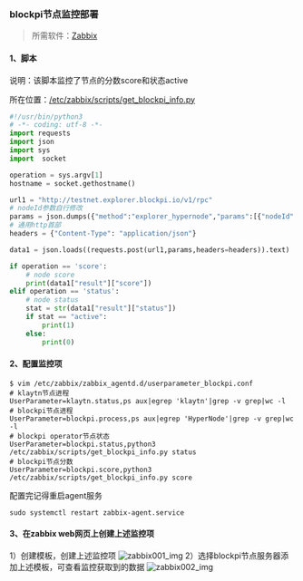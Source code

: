 ### blockpi节点监控部署

> 所需软件：[Zabbix](https://www.zabbix.com/)

#### 1、脚本

说明：该脚本监控了节点的分数score和状态active

所在位置：[/etc/zabbix/scripts/get_blockpi_info.py](https://github.com/Terminet-Labs/testnets/blob/main/testnet/tasks/BP-02-001/get_blockpi_info.py)

```python
#!/usr/bin/python3
# -*- coding: utf-8 -*-
import requests
import json
import sys
import  socket

operation = sys.argv[1]
hostname = socket.gethostname()

url1 = "http://testnet.explorer.blockpi.io/v1/rpc"
# nodeId参数自行修改
params = json.dumps({"method":"explorer_hypernode","params":[{"nodeId":"0x09384a8fe58a9298677453330698c5c7fa8d1819"}],"id":1,"jsonrpc":"2.0"})
# 通用http首部
headers = {"Content-Type": "application/json"}

data1 = json.loads((requests.post(url1,params,headers=headers)).text)

if operation == 'score':
    # node score
    print(data1["result"]["score"])
elif operation == 'status':
    # node status
    stat = str(data1["result"]["status"])
    if stat == "active":
        print(1)
    else:
        print(0)
```

#### 2、配置监控项

```shell
$ vim /etc/zabbix/zabbix_agentd.d/userparameter_blockpi.conf
# klaytn节点进程
UserParameter=klaytn.status,ps aux|egrep 'klaytn'|grep -v grep|wc -l
# blockpi节点进程
UserParameter=blockpi.process,ps aux|egrep 'HyperNode'|grep -v grep|wc -l
# blockpi operator节点状态
UserParameter=blockpi.status,python3 /etc/zabbix/scripts/get_blockpi_info.py status
# blockpi节点分数
UserParameter=blockpi.score,python3 /etc/zabbix/scripts/get_blockpi_info.py score
```

配置完记得重启agent服务

```shell
sudo systemctl restart zabbix-agent.service
```

#### 3、在zabbix web网页上创建上述监控项
1）创建模板，创建上述监控项
![zabbix001_img](https://github.com/Terminet-Labs/testnets/blob/main/testnet/tasks/BP-02-001/img/zabbix001.png)
2）选择blockpi节点服务器添加上述模板，可查看监控获取到的数据
![zabbix002_img](https://github.com/Terminet-Labs/testnets/blob/main/testnet/tasks/BP-02-001/img/zabbix002.png)
